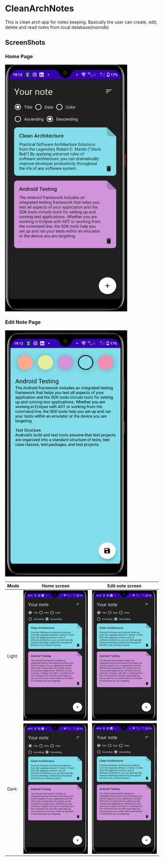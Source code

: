 # CleanArchNotes
This is clean arch app for notes keeping. Basically the user can create, edit, delete and read notes from local database(roomdb)


## ScreenShots
### Home Page


<img src="https://github.com/paulnjoroge789016/CleanArchNotes/blob/master/screenshots/NoteHome.png" alt="drawing" width="400"/>
<!-- ![alt text](https://github.com/paulnjoroge789016/CleanArchNotes/blob/master/screenshots/NoteHome.png) -->

### Edit Note Page

<!-- ![alt text](https://github.com/paulnjoroge789016/CleanArchNotes/blob/master/screenshots/NoteEdit.png?raw=true) -->

<img src="https://github.com/paulnjoroge789016/CleanArchNotes/blob/master/screenshots/NoteEdit.png" alt="drawing" width="400"/>

<table>
<thead>
<tr>
<th>Mode</th>
<th>Home screen</th>
<th>Edit note screen</th>
</tr>
</thead>
<tbody>
<tr>
<td>Light</td>
<td><a target="_blank" rel="noopener noreferrer" href="https://github.com/paulnjoroge789016/CleanArchNotes/blob/master/screenshots/NoteHome.png"><img src="https://github.com/paulnjoroge789016/CleanArchNotes/blob/master/screenshots/NoteHome.png" style="max-width: 100%;" width="250"></a></td>
<td><a target="_blank" rel="noopener noreferrer" href="https://github.com/paulnjoroge789016/CleanArchNotes/blob/master/screenshots/NoteEdit.png"><img src="https://github.com/paulnjoroge789016/CleanArchNotes/blob/master/screenshots/NoteHome.png" style="max-width: 100%;" width="250"></a></td>
</tr>
<tr>
<td>Dark</td>
<td><a target="_blank" rel="noopener noreferrer" href="https://github.com/paulnjoroge789016/CleanArchNotes/blob/master/screenshots/NoteHome.png"><img src="https://github.com/paulnjoroge789016/CleanArchNotes/blob/master/screenshots/NoteHome.png" style="max-width: 100%;" width="250"></a></td>
<td><a target="_blank" rel="noopener noreferrer" href="https://github.com/paulnjoroge789016/CleanArchNotes/blob/master/screenshots/NoteEdit.png"><img src="https://github.com/paulnjoroge789016/CleanArchNotes/blob/master/screenshots/NoteHome.png" style="max-width: 100%;" width="250"></a></td>

</tr>
</tbody>
</table>


